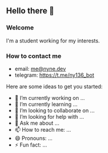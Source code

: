 ## Hello there 👋

### Welcome
I'm a student working for my interests.

### How to contact me
- email: me@nyne.dev
- telegram: https://t.me/ny136_bot


Here are some ideas to get you started:

- 🔭 I’m currently working on ...
- 🌱 I’m currently learning ...
- 👯 I’m looking to collaborate on ...
- 🤔 I’m looking for help with ...
- 💬 Ask me about ...
- 📫 How to reach me: ...
- 😄 Pronouns: ...
- ⚡ Fun fact: ...


